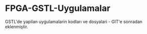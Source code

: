 # FPGA-GSTL-Uygulamalar
GSTL'de yapilan uygulamalarin kodları ve dosyalari - GIT'e sonradan eklenmiştir.
